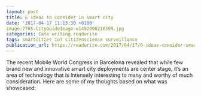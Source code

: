 ```yaml
---
layout: post
title: 6 ideas to consider in smart city
date: '2017-04-17 11:13:30 +0100'
image:7705-CityGuideImage-e1492498216399.jpg
categories: Cate writing readwrite
tags: smartcities IoT citizenscience surveillance
publication_url: https://readwrite.com/2017/04/17/6-ideas-consider-smart-city-development-cl1/
---
```


The recent Mobile World Congress in Barcelona revealed that while few brand new and innovative smart city deployments are center stage, it’s an area of technology that is intensely interesting to many and worthy of much consideration. Here are some of my thoughts based on what was showcased:
